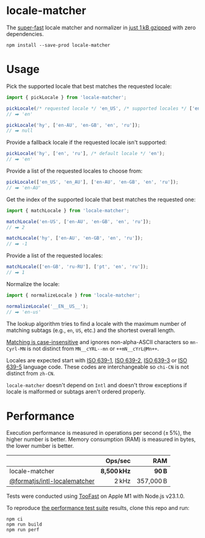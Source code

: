 # locale-matcher

The [super-fast](#performance) locale matcher and normalizer in
[just 1 kB gzipped](https://bundlephobia.com/package/locale-matcher) with zero dependencies.

```shell
npm install --save-prod locale-matcher
```

# Usage

Pick the supported locale that best matches the requested locale:

```ts
import { pickLocale } from 'locale-matcher';

pickLocale(/* requested locale */ 'en_US', /* supported locales */ ['en-AU', 'en-GB', 'en', 'ru']);
// ⮕ 'en'

pickLocale('hy', ['en-AU', 'en-GB', 'en', 'ru']);
// ⮕ null
```

Provide a fallback locale if the requested locale isn't supported:

```ts
pickLocale('hy', ['en', 'ru'], /* default locale */ 'en');
// ⮕ 'en'
```

Provide a list of the requested locales to choose from:

```ts
pickLocale(['en_US', 'en_AU'], ['en-AU', 'en-GB', 'en', 'ru']);
// ⮕ 'en-AU'
```

Get the index of the supported locale that best matches the requested one:

```ts
import { matchLocale } from 'locale-matcher';

matchLocale('en-US', ['en-AU', 'en-GB', 'en', 'ru']);
// ⮕ 2

matchLocale('hy', ['en-AU', 'en-GB', 'en', 'ru']);
// ⮕ -1
```

Provide a list of the requested locales:

```ts
matchLocale(['en-GB', 'ru-RU'], ['pt', 'en', 'ru']);
// ⮕ 1
```

Normalize the locale:

```ts
import { normalizeLocale } from 'locale-matcher';

normalizeLocale('__EN__US__');
// ⮕ 'en-us'
```

The lookup algorithm tries to find a locale with the maximum number of matching subtags (e.g., `en`, `US`, etc.) and
the shortest overall length.

[Matching is case-insensitive](https://tools.ietf.org/search/bcp47#section-2.1.1) and ignores non-alpha-ASCII characters
so `mn-Cyrl-MN` is not distinct from `MN__cYRL--mn` or `++mN__cYrL@Mn++`.

Locales are expected start with [ISO 639-1](https://en.wikipedia.org/wiki/List_of_ISO_639-1_codes),
[ISO 639-2](https://en.wikipedia.org/wiki/List_of_ISO_639-2_codes),
[ISO 639-3](https://en.wikipedia.org/wiki/List_of_ISO_639-3_codes) or
[ISO 639-5](https://en.wikipedia.org/wiki/List_of_ISO_639-5_codes) language code. These codes are interchangeable
so `chi-CN` is not distinct from `zh-CN`.

`locale-matcher` doesn't depend on `Intl` and doesn't throw exceptions if locale is malformed or subtags aren't ordered
properly.

# Performance

Execution performance is measured in operations per second (± 5%), the higher number is better.
Memory consumption (RAM) is measured in bytes, the lower number is better.

|                                                                                        |       Ops/sec |       RAM |
| -------------------------------------------------------------------------------------- | ------------: | --------: |
| locale-matcher                                                                         | **8,500 kHz** |  **90 B** |
| [@formatjs/intl-localematcher](https://formatjs.io/docs/polyfills/intl-localematcher/) |         2 kHz | 357,000 B |

Tests were conducted using [TooFast](https://github.com/smikhalevski/toofast#readme) on Apple M1 with Node.js v23.1.0.

To reproduce [the performance test suite](./src/test/index.perf.js) results, clone this repo and run:

```shell
npm ci
npm run build
npm run perf
```
